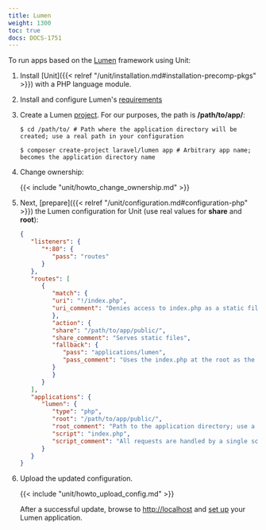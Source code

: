```yaml
---
title: Lumen
weight: 1300
toc: true
docs: DOCS-1751
---
```


To run apps based on the [Lumen](https://lumen.laravel.com) framework using
Unit:

1. Install [Unit]({{< relref "/unit/installation.md#installation-precomp-pkgs" >}}) with a PHP language module.

2. Install and configure Lumen's [requirements](https://lumen.laravel.com/docs/8.x#server-requirements)

3. Create a Lumen [project](https://lumen.laravel.com/docs/8.x#installing-lumen).
   For our purposes, the path is **/path/to/app/**:

   ```console
   $ cd /path/to/ # Path where the application directory will be created; use a real path in your configuration
   ```

   ```console
   $ composer create-project laravel/lumen app # Arbitrary app name; becomes the application directory name
   ```

4. Change ownership:

   {{< include "unit/howto_change_ownership.md" >}}

5. Next, [prepare]({{< relref "/unit/configuration.md#configuration-php" >}}) the Lumen configuration for
   Unit (use real values for **share** and **root**):

   ```json
   {
      "listeners": {
         "*:80": {
            "pass": "routes"
         }
      },
      "routes": [
         {
            "match": {
            "uri": "!/index.php",
            "uri_comment": "Denies access to index.php as a static file"
            },
            "action": {
            "share": "/path/to/app/public/",
            "share_comment": "Serves static files",
            "fallback": {
               "pass": "applications/lumen",
               "pass_comment": "Uses the index.php at the root as the last resort"
            }
            }
         }
      ],
      "applications": {
         "lumen": {
            "type": "php",
            "root": "/path/to/app/public/",
            "root_comment": "Path to the application directory; use a real path in your configuration",
            "script": "index.php",
            "script_comment": "All requests are handled by a single script"
         }
      }
   }
   ```

6. Upload the updated configuration.

   {{< include "unit/howto_upload_config.md" >}}

   After a successful update, browse to <http://localhost> and [set up](https://lumen.laravel.com/docs/8.x/configuration) your Lumen application.
